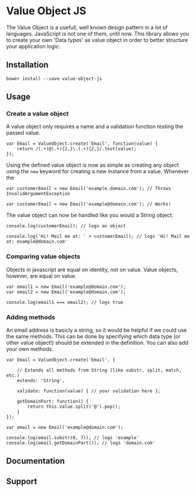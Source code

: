 # Value Object JS
The Value Object is a usefull, well known design pattern in a lot of languages. JavaScript is not one of them, until now. This library allows you to create your own 'Data types' as value object in order to better structure your application logic.

## Installation
`bower install --save value-object-js`

## Usage

### Create a value object

A value object only requires a name and a validation function testing the passed value.

```
var Email = ValueObject.create('Email', function(value) {
	return /(.+)@(.+){2,}\.(.+){2,}/.test(value);
});
```

Using the defined value object is now as simple as creating any object using the `new` keyword for creating a new instance from a value. Whenever the

```
var customerEmail = new Email('example.domain.com'); // Throws InvalidArgumentException

var customerEmail = new Email('example@domain.com'); // Works!
```

The value object can now be handled like you would a String object.

```
console.log(customerEmail); // logs an object

console.log('Hi! Mail me at: ' + customerEmail); // logs 'Hi! Mail me at: example@domain.com'
```

### Comparing value objects

Objects in javascript are equal on identity, not on value. Value objects, however, are equal on value.

```
var email1 = new Email('example@domain.com');
var email2 = new Email('example@domain.com');

console.log(email1 === email2); // logs true
```

### Adding methods

An email address is basicly a string, so it would be helpful if we could use the same methods. This can be done by specifying which data type (or other value object!) should be extended in the definition. You can also add your own methods.

```
var Email = ValueObject.create('Email', {

	// Extends all methods from String (like substr, split, match, etc.)
	extends: 'String',
	
	validate: function(value) { // your validation here };
	
	getDomainPart: function() {
		return this.value.split('@').pop();
	}
});

var email = new Email('example@domain.com');

console.log(email.substr(0, 7)); // logs 'example'
console.log(email.getDomainPart()); // logs 'domain.com'
```

## Documentation

## Support

